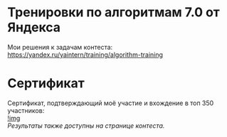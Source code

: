 # Тренировки по алгоритмам 7.0 от Яндекса
Мои решения к задачам контеста:  
https://yandex.ru/yaintern/training/algorithm-training

# Сертификат  
Сертификат, подтверждающий моё участие и вхождение в топ 350 участников:  
[!img](/images/sertificate.png)  
*Результаты также доступны на странице контеста.*